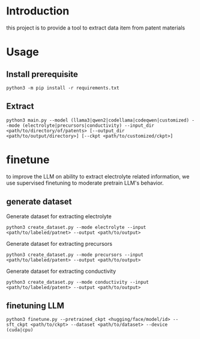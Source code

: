 # Introduction

this project is to provide a tool to extract data item from patent materials

# Usage

## Install prerequisite

```shell
python3 -m pip install -r requirements.txt
```

## Extract

```shell
python3 main.py --model (llama3|qwen2|codellama|codeqwen|customized) --mode (electrolyte|precursors|conductivity) --input_dir <path/to/directory/of/patents> [--output_dir <path/to/output/directory>] [--ckpt <path/to/customized/ckpt>]
```

# finetune

to improve the LLM on ability to extract electrolyte related information, we use supervised finetuning to moderate pretrain LLM's behavior.

## generate dataset

Generate dataset for extracting electrolyte

```shell
python3 create_dataset.py --mode electrolyte --input <path/to/labeled/patnet> --output <path/to/output>
```

Generate dataset for extracting precursors

```shell
python3 create_dataset.py --mode precursors --input <path/to/labeled/patent> --output <path/to/output>
```

Generate dataset for extracting conductivity

```shell
python3 create_dataset.py --mode conductivity --input <path/to/labeled/patent> --output <path/to/output>
```

## finetuning LLM

```shell
python3 finetune.py --pretrained_ckpt <hugging/face/model/id> --sft_ckpt <path/to/ckpt> --dataset <path/to/dataset> --device (cuda|cpu)
```
